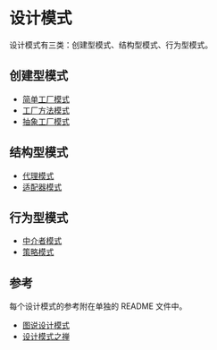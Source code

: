 # 设计模式

设计模式有三类：创建型模式、结构型模式、行为型模式。

## 创建型模式

- [简单工厂模式](./factory/simple)
- [工厂方法模式](./factory/method)
- [抽象工厂模式](./factory/abstract_)

## 结构型模式

- [代理模式](./proxy)
- [适配器模式](./adapter)

## 行为型模式

- [中介者模式](./mediator)
- [策略模式](./strategy)

## 参考

每个设计模式的参考附在单独的 README 文件中。

- [图说设计模式](https://design-patterns.readthedocs.io/zh_CN/latest/index.html)
- [设计模式之禅](https://www.kancloud.cn/sstd521/design/193489)
